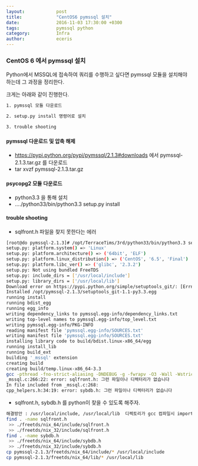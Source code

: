 ```yaml
---
layout:            post
title:             "CentOS6 pymssql 설치"
date:              2016-11-03 17:30:00 +0300
tags:              pymssql python
category:          Infra
author:            eceris
---
```


### **CentOS 6 에서 pymssql 설치**

Python에서 MSSQL에 접속하여 쿼리를 수행하고 싶다면 pymssql 모듈을 설치해야하는데 그 과정을 정리한다.

크게는 아래와 같이 진행한다.

```bash
1. pymssql 모듈 다운로드

2. setup.py install 명령어로 설치

3. trouble shooting

```  

#### **pymssql 다운로드 및 압축 해제**
* https://pypi.python.org/pypi/pymssql/2.1.3#downloads 에서 pymssql-2.1.3.tar.gz 를 다운로드
* tar xvzf pymssql-2.1.3.tar.gz

#### **psycopg2 모듈 다운로드**
* python3.3 을 통해 설치
* ..../python33/bin/python3.3 setup.py install

#### **trouble shooting**
* sqlfront.h 파일을 찾지 못한다는 에러
```bash
[root@do pymssql-2.1.3]# /opt/TerraceTims/3rd/python33/bin/python3.3 setup.py install
setup.py: platform.system() => 'Linux'
setup.py: platform.architecture() => ('64bit', 'ELF')
setup.py: platform.linux_distribution() => ('CentOS', '6.5', 'Final')
setup.py: platform.libc_ver() => ('glibc', '2.3.2')
setup.py: Not using bundled FreeTDS
setup.py: include_dirs = ['/usr/local/include']
setup.py: library_dirs = ['/usr/local/lib']
Download error on https://pypi.python.org/simple/setuptools_git/: [Errno -2] Name or service not known -- Some packages may not be found!
Installed /opt/pymssql-2.1.3/setuptools_git-1.1-py3.3.egg
running install
running bdist_egg
running egg_info
writing dependency_links to pymssql.egg-info/dependency_links.txt
writing top-level names to pymssql.egg-info/top_level.txt
writing pymssql.egg-info/PKG-INFO
reading manifest file 'pymssql.egg-info/SOURCES.txt'
writing manifest file 'pymssql.egg-info/SOURCES.txt'
installing library code to build/bdist.linux-x86_64/egg
running install_lib
running build_ext
building '_mssql' extension
creating build
creating build/temp.linux-x86_64-3.3
gcc -pthread -fno-strict-aliasing -DNDEBUG -g -fwrapv -O3 -Wall -Wstrict-prototypes -fPIC -I/usr/local/include -I/opt/TerraceTims/3rd/python33/include/python3.3m -c _mssql.c -o build/temp.linux-x86_64-3.3/_mssql.o -DMSDBLIB
_mssql.c:266:22: error: sqlfront.h: 그런 파일이나 디렉터리가 없습니다
In file included from _mssql.c:268:
cpp_helpers.h:34:19: error: sybdb.h: 그런 파일이나 디렉터리가 없습니다
```
* sqlfront.h, sybdb.h 를 python이 찾을 수 있도록 해주자.
```bash
해결방안 : /usr/local/include, /usr/local/lib  디렉토리가 gcc 컴파일시 import 되고 있으므로 못찾고 있는 파일들을 해당 위치에 복사하면 끝!
find . -name sqlfront.h
 >> ./freetds/nix_64/include/sqlfront.h
 >> ./freetds/nix_32/include/sqlfront.h
find . -name sybdb.h
 >> ./freetds/nix_64/include/sybdb.h
 >> ./freetds/nix_32/include/sybdb.h
cp pymssql-2.1.3/freetds/nix_64/include/* /usr/local/include
cp pymssql-2.1.3/freetds/nix_64/lib/* /usr/local/lib
```







